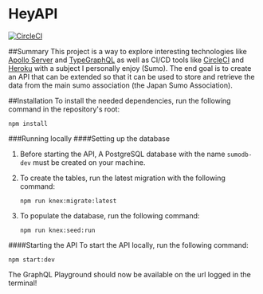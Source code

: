 # HeyAPI
[![CircleCI](https://circleci.com/gh/bakou912/HeyAPI.svg?style=svg)](https://circleci.com/gh/bakou912/HeyAPI)

##Summary
This project is a way to explore interesting technologies like [Apollo Server](https://www.apollographql.com/docs/) and [TypeGraphQL](https://typegraphql.com/) 
as well as CI/CD tools like [CircleCI](https://circleci.com/) and [Heroku](https://dashboard.heroku.com/) with a subject I personally enjoy (Sumo). 
The end goal is to create an API that can be extended so that it can be used to store and retrieve the data from the main sumo association (the Japan Sumo Association).

##Installation
To install the needed dependencies, run the following command in the repository's root:
```
npm install
```

###Running locally
####Setting up the database
1) Before starting the API, A PostgreSQL database with the name `sumodb-dev` must be created on your machine. 

2) To create the tables, run the latest migration with the following command:
    ```
    npm run knex:migrate:latest
    ```

3) To populate the database, run the following command:
     ```
    npm run knex:seed:run
    ```

####Starting the API
To start the API locally, run the following command:
```
npm start:dev
```

The GraphQL Playground should now be available on the url logged in the terminal!
